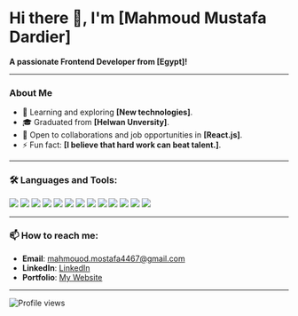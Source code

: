 # Hi there 👋, I'm [Mahmoud Mustafa Dardier]

**A passionate Frontend Developer from [Egypt]!**

---

### About Me
- 🌱 Learning and exploring **[New technologies]**.
- 🎓 Graduated from **[Helwan Unversity]**.
- 💼 Open to collaborations and job opportunities in **[React.js]**.
- ⚡ Fun fact: **[I believe that hard work can beat talent.]**.
  
---

### 🛠️ Languages and Tools:
<p align="left">
   <img src="https://img.shields.io/badge/HTML5-E34F26?style=for-the-badge&logo=html5&logoColor=white" />
    <img src="https://img.shields.io/badge/CSS3-1572B6?style=for-the-badge&logo=css3&logoColor=white" />
    <img src="https://img.shields.io/badge/JavaScript-F7DF1E?style=for-the-badge&logo=javascript&logoColor=black" />
    <img src="https://img.shields.io/badge/TypeScript-007ACC?style=for-the-badge&logo=typescript&logoColor=white" />
    <img src="https://img.shields.io/badge/React-61DAFB?style=for-the-badge&logo=react&logoColor=black" />
    <img src="https://img.shields.io/badge/Redux-764ABC?style=for-the-badge&logo=redux&logoColor=white" />
    <img src="https://img.shields.io/badge/Next.js-000000?style=for-the-badge&logo=nextdotjs&logoColor=white" />
    <img src="https://img.shields.io/badge/TailwindCSS-38B2AC?style=for-the-badge&logo=tailwind-css&logoColor=white" />
    <img src="https://img.shields.io/badge/Bootstrap-7952B3?style=for-the-badge&logo=bootstrap&logoColor=white" />
    <img src="https://img.shields.io/badge/Sass-CC6699?style=for-the-badge&logo=sass&logoColor=white" />
    <img src="https://img.shields.io/badge/Material_UI-0081CB?style=for-the-badge&logo=mui&logoColor=white" />
    <img src="https://img.shields.io/badge/Styled_Components-DB7093?style=for-the-badge&logo=styled-components&logoColor=white" />
    <img src="https://img.shields.io/badge/Figma-F24E1E?style=for-the-badge&logo=figma&logoColor=white" />
</p>

---

### 📫 How to reach me:
- **Email**: [mahmouod.mostafa4467@gmail.com](mailto:mahmoud.mostafa4467@gmail.com)
- **LinkedIn**: [LinkedIn](https://www.linkedin.com/in/mahmoud-dardier-642434188/)
- **Portfolio**: [My Website](https://yourwebsite.com)

---




![Profile views](https://komarev.com/ghpvc/?username=Mmostafa1999&color=green)
